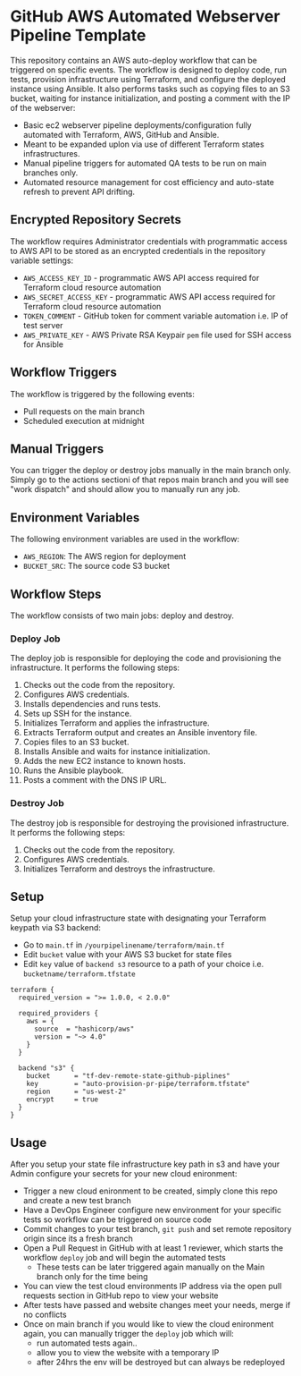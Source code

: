 # GitHub AWS Automated Webserver Pipeline Template
This repository contains an AWS auto-deploy workflow that can be triggered on specific events. The workflow is designed to deploy code, run tests, provision infrastructure using Terraform, and configure the deployed instance using Ansible. It also performs tasks such as copying files to an S3 bucket, waiting for instance initialization, and posting a comment with the IP of the webserver:
- Basic ec2 webserver pipeline deployments/configuration fully automated with Terraform, AWS, GitHub and Ansible.
- Meant to be expanded uplon via use of different Terraform states infrastructures.
- Manual pipeline triggers for automated QA tests to be run on main branches only.
- Automated resource management for cost efficiency and auto-state refresh to prevent API drifting.

## Encrypted Repository Secrets
The workflow requires Administrator credentials with programmatic access to AWS API to be stored as an encrypted credentials in the repository variable settings:
- `AWS_ACCESS_KEY_ID` - programmatic AWS API access required for Terraform cloud resource automation
- `AWS_SECRET_ACCESS_KEY` - programmatic AWS API access required for Terraform cloud resource automation
- `TOKEN_COMMENT` - GitHub token for comment variable automation i.e. IP of test server
- `AWS_PRIVATE_KEY` - AWS Private RSA Keypair `pem` file used for SSH access for Ansible

## Workflow Triggers
The workflow is triggered by the following events:
- Pull requests on the main branch
- Scheduled execution at midnight

## Manual Triggers
You can trigger the deploy or destroy jobs manually in the main branch only.
Simply go to the actions sectioni of that repos main branch and you will see "work dispatch" and should allow you to manually run any job.

## Environment Variables
The following environment variables are used in the workflow:
- `AWS_REGION`: The AWS region for deployment
- `BUCKET_SRC`: The source code S3 bucket

## Workflow Steps
The workflow consists of two main jobs: deploy and destroy.

### Deploy Job
The deploy job is responsible for deploying the code and provisioning the infrastructure. It performs the following steps:
1. Checks out the code from the repository.
2. Configures AWS credentials.
3. Installs dependencies and runs tests.
4. Sets up SSH for the instance.
5. Initializes Terraform and applies the infrastructure.
6. Extracts Terraform output and creates an Ansible inventory file.
7. Copies files to an S3 bucket.
8. Installs Ansible and waits for instance initialization.
9. Adds the new EC2 instance to known hosts.
10. Runs the Ansible playbook.
11. Posts a comment with the DNS IP URL.

### Destroy Job
The destroy job is responsible for destroying the provisioned infrastructure. It performs the following steps:
1. Checks out the code from the repository.
2. Configures AWS credentials.
3. Initializes Terraform and destroys the infrastructure.

## Setup
Setup your cloud infrastructure state with designating your Terraform keypath via S3 backend:
- Go to `main.tf` in `/yourpipelinename/terraform/main.tf`
- Edit `bucket` value with your AWS S3 bucket for state files
- Edit `key` value of `backend s3` resource to a path of your choice i.e. `bucketname/terraform.tfstate`
```
terraform {
  required_version = ">= 1.0.0, < 2.0.0"

  required_providers {
    aws = {
      source  = "hashicorp/aws"
      version = "~> 4.0"
    }
  }

  backend "s3" {
    bucket      = "tf-dev-remote-state-github-piplines"
    key         = "auto-provision-pr-pipe/terraform.tfstate"
    region      = "us-west-2"
    encrypt     = true
  }
}
```

## Usage
After you setup your state file infrastructure key path in s3 and have your Admin configure your secrets for your new cloud enironment:
- Trigger a new cloud enironment to be created, simply clone this repo and create a new test branch
- Have a DevOps Engineer configure new environment for your specific tests so workflow can be triggered on source code
- Commit changes to your test branch, `git push` and set remote repository origin since its a fresh branch
- Open a Pull Request in GitHub with at least 1 reviewer, which starts the workflow `deploy` job and will begin the automated tests
    - These tests can be later triggered again manually on the Main branch only for the time being
- You can view the test cloud environments IP address via the open pull requests section in GitHub repo to view your website
- After tests have passed and website changes meet your needs, merge if no conflicts
- Once on main branch if you would like to view the cloud enironment again, you can manually trigger the `deploy` job which will:
    - run automated tests again..
    - allow you to view the website with a temporary IP
    - after 24hrs the env will be destroyed but can always be redeployed

